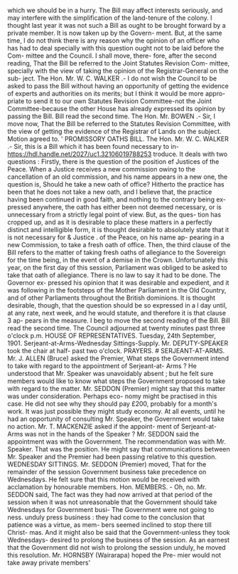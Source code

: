 which we should be in a hurry. The Bill may affect interests seriously, and may interfere with the simplification of the land-tenure of the colony. I thought last year it was not such a Bill as ought to be brought forward by a private member. It is now taken up by the Govern- ment. But, at the same time, I do not think there is any reason why the opinion of an officer who has had to deal specially with this question ought not to be laid before the Com- mittee and the Council. I shall move, there- fore, after the second reading, That the Bill be referred to the Joint Statutes Revision Com- mittee, specially with the view of taking the opinion of the Registrar-General on the sub- ject. The Hon. Mr. W. C. WALKER .- I do not wish the Council to be asked to pass the Bill without having an opportunity of getting the evidence of experts and authorities on its merits; but I think it would be more appro- priate to send it to our own Statutes Revision Committee-not the Joint Committee-because the other House has already expressed its opinion by passing the Bill. Bill read the second time. The Hon. Mr. BOWEN .- Sir, I move now, That the Bill be referred to the Statutes Revision Committee, with the view of getting the evidence of the Registrar of Lands on the subject. Motion agreed to. ' PROMISSORY OATHS BILL. The Hon. Mr. W. C. WALKER .- Sir, this is a Bill which it has been found necessary to in- https://hdl.handle.net/2027/uc1.32106019788253 troduce. It deals with two questions : Firstly, there is the question of the position ef Justices of the Peace. When a Justice receives a new commission owing to the cancellation of an old commission, and his name appears in a new one, the question is, Should he take a new oath of office? Hitherto the practice has been that he does not take a new oath, and I believe that, the practice having been continued in good faith, and nothing to the contrary being ex- pressed anywhere, the oath has either been not deemed necessary, or is unnecessary from a strictly legal point of view. But, as the ques- tion has cropped up, and as it is desirable to place these matters in a perfectly distinct and intelligible form, it is thought desirable to absolutely state that it is not necessary for & Justice . of the Peace, on his name ap- pearing in a new Commission, to take a fresh oath of office. Then, the third clause of the Bill refers to the matter of taking fresh oaths of allegiance to the Sovereign for the time being, in the event of a demise in the Crown. Unfortunately this year, on the first day of this session, Parliament was obliged to be asked to take that oath of allegiance. There is no law to say it had to be done. The Governor ex- pressed his opinion that it was desirable and expedient, and it was following in the footsteps of the Mother Parliament in the Old Country, and of other Parliaments throughout the British dominions. It is thought desirable, though, that the question should be so expressed in a l day until, at any rate, next week, and he would statute, and therefore it is that clause 3 ap- pears in the measure. I beg to move the second reading of the Bill. Bill read the second time. The Council adjourned at twenty minutes past three o'clock p.m. HOUSE OF REPRESENTATIVES. Tuesday, 24th September, 1901. Serjeant-at-Arms-Wednesday Sittings-Supply. Mr. DEPUTY-SPEAKER took the chair at half- past two o'clock. PRAYERS. # SERJEANT-AT-ARMS. Mr. J. ALLEN (Bruce) asked the Premier, What steps the Government intend to take with regard to the appointment of Serjeant-at- Arms ? He understood that Mr. Speaker was unavoidably absent ; but he felt sure members would like to know what steps the Government proposed to take with regard to the matter. Mr. SEDDON (Premier) might say that this matter was under consideration. Perhaps eco- nomy might be practised in this case. He did not see why they should pay £200, probably for a month's work. It was just possible they might study economy. At all events, until he had an opportunity of consulting Mr. Speaker, the Government would take no action. Mr. T. MACKENZIE asked if the appoint- ment of Serjeant-at-Arms was not in the hands of the Speaker ? Mr. SEDDON said the appointment was with the Government. The recommendation was with Mr. Speaker. That was the position. He might say that communications between Mr. Speaker and the Premier had been passing relative to this question. WEDNESDAY SITTINGS. Mr. SEDDON (Premier) moved, That for the remainder of the session Government business take precedence on Wednesdays. He felt sure that this motion would be received with acclamation by honourable members. Hon. MEMBERS. - Oh, no. Mr. SEDDON said, The fact was they had now arrived at that period of the session when it was not unreasonable that the Government should take Wednesdays for Government busi- The Government were not going to ness. unduly press business : they had come to the conclusion that patience was a virtue, as mem- bers seemed inclined to stop there till Christ- mas. And it might also be said that the Government-unless they took Wednesdays- desired to prolong the business of the session. As an earnest that the Government did not wish to prolong the session unduly, he moved this resolution. Mr. HORNSBY (Wairarapa) hoped the Pre- mier would not take away private members' 